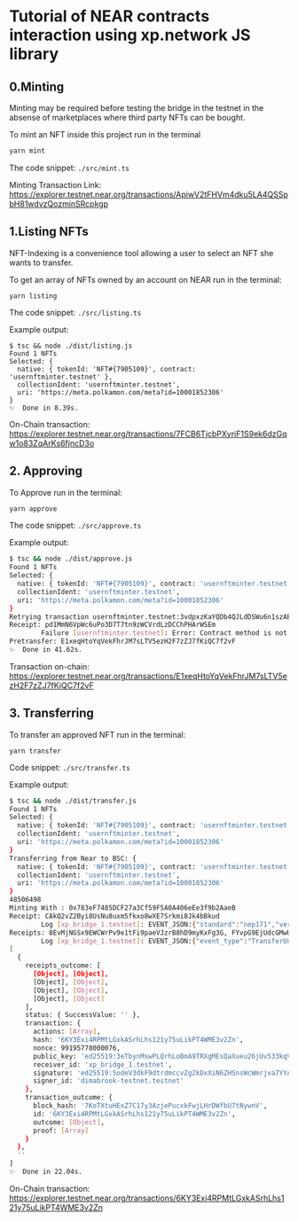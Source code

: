 # Tutorial of NEAR contracts interaction using xp.network JS library

## 0.Minting

Minting may be required before testing the bridge in the testnet in the absense of marketplaces where third party NFTs can be bought.

To mint an NFT inside this project run in the terminal
```bash
yarn mint
```
The code snippet: `./src/mint.ts`

Minting Transaction Link: https://explorer.testnet.near.org/transactions/ApiwV2tFHVm4dku5LA4QSSpbH81wdvzQozminSRcpkgp

## 1.Listing NFTs

NFT-Indexing is a convenience tool allowing a user to select an NFT she wants to transfer.

To get an array of NFTs owned by an account on NEAR run in the terminal:
```
yarn listing
```

The code snippet: `./src/listing.ts`

Example output:
```
$ tsc && node ./dist/listing.js
Found 1 NFTs
Selected: {
  native: { tokenId: 'NFT#{7905109}', contract: 'usernftminter.testnet' },
  collectionIdent: 'usernftminter.testnet',
  uri: 'https://meta.polkamon.com/meta?id=10001852306'
}
✨  Done in 8.39s.
```

On-Chain transaction: https://explorer.testnet.near.org/transactions/7FCB6TjcbPXyriF1S9ek6dzGqw1o83ZqArKs6fjncD3o

## 2. Approving

To Approve run in the terminal:
```bash
yarn approve
```

The code snippet: `./src/approve.ts`

Example output:
```bash
$ tsc && node ./dist/approve.js
Found 1 NFTs
Selected: {
  native: { tokenId: 'NFT#{7905109}', contract: 'usernftminter.testnet' },
  collectionIdent: 'usernftminter.testnet',
  uri: 'https://meta.polkamon.com/meta?id=10001852306'
}
Retrying transaction usernftminter.testnet:3vdpxzKaYQDb4QJLdDSWu6n1szAEeLA6h7Hs8zAtLREn with new nonce.
Receipt: pd1MmN6VpWc6uPo3D7T7tn9zWCVrdLzDCChPHArWSEm
        Failure [usernftminter.testnet]: Error: Contract method is not found
Pretransfer: E1xeqHtoYqVekFhrJM7sLTV5ezH2F7zZJ7fKiQC7f2vF
✨  Done in 41.62s.
```
Transaction on-chain: https://explorer.testnet.near.org/transactions/E1xeqHtoYqVekFhrJM7sLTV5ezH2F7zZJ7fKiQC7f2vF

## 3. Transferring

To transfer an approved NFT run in the terminal:

```
yarn transfer
```

Code snippet: `./src/transfer.ts`

Example output:
```bash
$ tsc && node ./dist/transfer.js
Found 1 NFTs
Selected: {
  native: { tokenId: 'NFT#{7905109}', contract: 'usernftminter.testnet' },
  collectionIdent: 'usernftminter.testnet',
  uri: 'https://meta.polkamon.com/meta?id=10001852306'
}
Transferring from Near to BSC: {
  native: { tokenId: 'NFT#{7905109}', contract: 'usernftminter.testnet' },
  collectionIdent: 'usernftminter.testnet',
  uri: 'https://meta.polkamon.com/meta?id=10001852306'
}
48506498
Minting With : 0x783eF7485DCF27a3Cf59F5A0A406eEe3f9b2AaeB
Receipt: CAkQ2vZ2Byi8UsNu8uxm5fkxo8wXE7Srkmi8Jk4bBkud
        Log [xp_bridge_1.testnet]: EVENT_JSON:{"standard":"nep171","version":"1.0.0","event":"nft_transfer","data":[{"old_owner_id":"dimabrook-testnet.testnet","new_owner_id":"xp_bridge_1.testnet","token_ids":["NFT#{7905109}"]}]}
Receipts: 8EvMjNGSx9EWCWrPv9e1tFi9paeVJzrB8hD9myKxFg3G, FYvpG9EjUdcGMwUC2jmoGaAXEwunWnqy1TVLcuMXMGvm
        Log [xp_bridge_1.testnet]: EVENT_JSON:{"event_type":"TransferUnique","event":{"chain_nonce":4,"to":"0x0d7df42014064a163DfDA404253fa9f6883b9187","mint_with":"0x783eF7485DCF27a3Cf59F5A0A406eEe3f9b2AaeB","action_id":8,"amt":48506498,"token_id":"NFT#{7905109}","contract":"usernftminter.testnet"}}
[
  {
    receipts_outcome: [
      [Object], [Object],
      [Object], [Object],
      [Object], [Object],
      [Object], [Object]
    ],
    status: { SuccessValue: '' },
    transaction: {
      actions: [Array],
      hash: '6KY3Exi4RPMtLGxkASrhLhs121y75uLikPT4WME3v2Zn',
      nonce: 99195778000076,
      public_key: 'ed25519:3eTbynMswPLQrhLoBmA9TRXgMEsQaXueu26jUv533kqV',
      receiver_id: 'xp_bridge_1.testnet',
      signature: 'ed25519:5odeV3dkF9dtrdmccvZg2kDxXiN6ZHSnsWcWmrjva7YYAYnFPihbsy9hwF612jTHqzs7aRVqwFm3NpqMaJDv2YE4',
      signer_id: 'dimabrook-testnet.testnet'
    },
    transaction_outcome: {
      block_hash: '7KoTXtuHExZ7C17y3AzjePucxkFwjLHrDWfbU7tNywnV',
      id: '6KY3Exi4RPMtLGxkASrhLhs121y75uLikPT4WME3v2Zn',
      outcome: [Object],
      proof: [Array]
    }
  },
  ''
]
✨  Done in 22.04s.
```

On-Chain transaction: https://explorer.testnet.near.org/transactions/6KY3Exi4RPMtLGxkASrhLhs121y75uLikPT4WME3v2Zn


